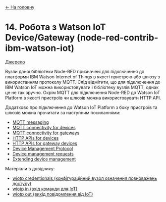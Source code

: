 [<- На головну](../)

# 14. Робота з Watson IoT Device/Gateway (node-red-contrib-ibm-watson-iot)

[Джерело](https://flows.nodered.org/node/node-red-contrib-ibm-watson-iot)

Вузли даної бібліотеки Node-RED призначені для підключення до платформи IBM Watson Internet of Things в якості пристрою або шлюзу з використанням протоколу MQTT. Слід відмітити, що для підключення до IBM Watson IoT можна використовувати і бібліотеку вузлів MQTT, однак це не так зручно. Окрім MQTT для підключення Node-RED до Watson IoT Platform в якості пристроїв чи шлюзів можна використовувати HTTP API. 

Додатково про підключення до Watson IoT Platform з боку пристроїв та шлюзів можна прочитати за наступним посиланнями:

- [MQTT messaging](https://console.bluemix.net/docs/services/IoT/reference/mqtt/index.html#ref-mqtt)
- [MQTT connectivity for devices](https://console.bluemix.net/docs/services/IoT/devices/mqtt.html#mqtt)
- [MQTT connectivity for gateways](https://console.bluemix.net/docs/services/IoT/gateways/mqtt.html#mqtt)
- [HTTP APIs for devices](https://console.bluemix.net/docs/services/IoT/devices/api.html#api)
- [HTTP APIs for gateway devices](https://console.bluemix.net/docs/services/IoT/gateways/gw_api.html#api_link)
- [Device Management Protocol](https://console.bluemix.net/docs/services/IoT/devices/device_mgmt/index.html#index)
- [Device management requests](https://console.bluemix.net/docs/services/IoT/devices/device_mgmt/requests.html#requests)
- [Extending device management](https://console.bluemix.net/docs/services/IoT/devices/device_mgmt/custom_actions.html#custom_actions)

Матеріали в довіднику:

- [wiotp credentionals (конфігураційний вузол означення повноважень доступу)](wiotp_credentionals.md)<span class="load"> </span>
- [wiotp in (вхід команди для IoT)](wiotp_in.md)<span class="load"> </span>
- [wiotp out (вихід повідомлення від IoT)](wiotp_out.md)<span class="load"> </span>